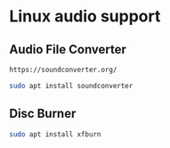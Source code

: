 # Linux audio support

## Audio File Converter

```html
https://soundconverter.org/
```

```sh
sudo apt install soundconverter
```

## Disc Burner

```sh
sudo apt install xfburn
```
